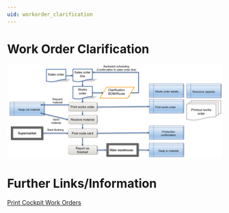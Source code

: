 ```yaml
---
uid: workorder_clarification
---
```


# Work Order Clarification

![Process flow of production planning process](.\media\production_process.png)

# Further Links/Information

[Print Cockpit Work Orders](xref:workorderprint)